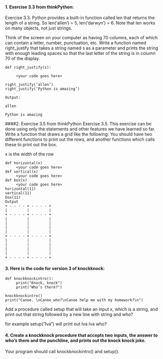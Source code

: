 #### 1. Exercise 3.3 from thinkPython:
Exercise 3.3. Python provides a built-in function called len that returns the length of a string.
So len(‘allen’) = 5, len(‘darwyn’) = 6. Note that len works on many objects, not just strings.

Think of the screen on your computer as having 70 columns, each of which can contain a letter, number, punctuation, etc. Write a function named right_justify that takes a string named s as a parameter and prints the string with enough leading spaces so that the last letter of the string is in column 70 of the display.

```
def right_justify(s):

     <your code goes here>

right_justify(‘allen’)
right_justify(‘Python is amazing’)

Output:
                                                                                                         allen
                                                                                             Python is amazing
```

####2. Exercise 3.5 from thinkPython
Exercise 3.5. This exercise can be done using only the statements and other features we have learned
so far. Write a function that draws a grid like the following: You should have two different functions to print out the rows, and another functions which calls these to print out the box.

x is the width of the row
```
def horizontal(x)
     <your code goes here>
def vertical(x)
     <your code goes here>
def box(x)
     <your code goes here>
horizontal(11)
vertical(11)
box(11)
Output
+ - - - - + - - - - +
|         |         |
+ - - - - + - - - - +
|         |         |
|         |         |
|         |         |
|         |         |
+ - - - - + - - - - +
|         |         |
|         |         |
|         |         |
|         |         |
+ - - - - + - - - - +
```

#### 3. Here is the code for version 3 of knockknock:
```
def knockknockintro():
     print("Knock, knock")
     print("Who’s there?")

knockknockintro()
print("Canoe. \nCanoe who?\nCanoe help me with my homework?\n")
```

Add a procedure called setup that will take an input x, which is a string, and print out that string followed by a 
new line with string and who?

for example  setup(“Iva”)  will print out
Iva
Iva who?

#### 4. Create a knockknock procedure that accepts two inputs, the answer to who’s there and the punchline, and prints out the knock knock joke. 

Your program should call knockknockintro() and setup().

